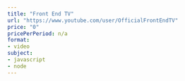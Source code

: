 ```yaml
---
title: "Front End TV"
url: "https://www.youtube.com/user/OfficialFrontEndTV"
price: "0"
pricePerPeriod: n/a
format: 
- video
subject: 
- javascript
- node
---
```

